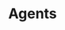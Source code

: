 # Agents


<!-- - Regarding Oct 19th, our lectures in the two courses will be postponed. -->
```diff


```
